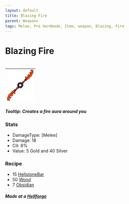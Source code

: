 ```yaml
---
layout: default
title: Blazing Fire
parent: Weapons
tags: Melee, Pre Hardmode, Item, weapon, Blazing, Fire
---
```


# Blazing Fire
#
| ![Icon](https://raw.githubusercontent.com/RickLugtigheid/SupernovaMod/main/Items/Weapons/PreHardmode/BlazingFire.png) |
| ------ |

##### Tooltip: *Creates a fire aura around you*

### Stats
- DamageType: [Melee]
- Damage: 18
- Cit: 8%
- Value: 5 Gold and 40 Silver

### Recipe
- 15 [HellstoneBar](https://terraria.gamepedia.com/Hellstone_Bar)
- 50 [Wood](https://terraria.gamepedia.com/Wood)
- 7 [Obsidian](https://terraria.gamepedia.com/Obsidian)

##### Made at a [Hellforge](https://terraria.fandom.com/wiki/Work_Benches)